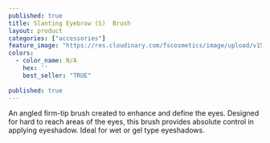 ```yaml
---
published: true
title: Slanting Eyebrow (S)  Brush
layout: product
categories: ["accessories"]
feature_image: "https://res.cloudinary.com/fscosmetics/image/upload/v1599709168/slanted-s_jqgxya.jpg"
colors:
  - color_name: N/A
    hex: ''
    best_seller: "TRUE"
    
published: true
---
```

An angled firm-tip brush created to enhance and define the eyes. Designed for hard to reach areas of the eyes, this brush provides absolute control in applying eyeshadow. Ideal for wet or gel type eyeshadows.
